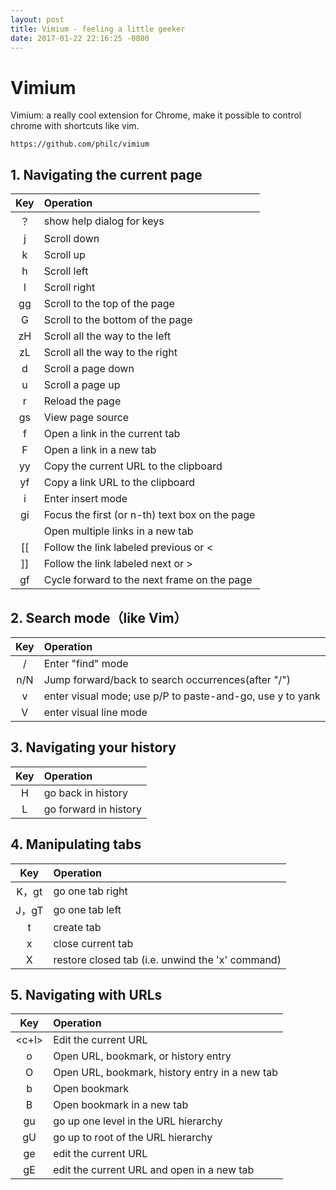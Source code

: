 ```yaml
---
layout: post
title: Vimium - feeling a little geeker
date: 2017-01-22 22:16:25 -0800
---
```


# Vimium 
Vimium: a really cool extension for Chrome, make it possible to control chrome with shortcuts like vim.

	https://github.com/philc/vimium  

## 1. Navigating the current page

| Key |Operation|  
|:---:|:--------|  
|	？ 	|	show help dialog for keys	|    
|	j	|	 Scroll down	|  
|	k	|	 Scroll up	|  
|	h 	|	 Scroll left	|  
|	l 	|	 Scroll right	|  
|	gg 	|	 Scroll to the top of the page	|	  
|	G 	|	 Scroll to the bottom of the page	|	  
|	zH 	|	 Scroll all the way to the left	|  
|	zL 	|	 Scroll all the way to the right	|  
|	d 	|	 Scroll a page down	|	  
|	u 	|	 Scroll a page up	|	  
|	r 	|	 Reload the page	|  
|	gs 	|	 View page source	|	  
|	f 	|	 Open a link in the current tab	|  
|	F 	|	 Open a link in a new tab	|	  
|	yy 	|	 Copy the current URL to the clipboard|  
|	yf 	|	 Copy a link URL to the clipboard	|  
|	i 	|	 Enter insert mode	|  
|	gi 	|	 Focus the first (or n-th) text box on the page	|  
|	<a-f> 	|	 Open multiple links in a new tab	|	  
|	[[ 	|	 Follow the link labeled previous or <	|	  
|	]] 	|	 Follow the link labeled next or >	|	  
|	gf 	|	 Cycle forward to the next frame on the page	|  
					
					
					
## 2. Search mode（like Vim）		

|Key|Operation| 
|:---:|:--------|  
| / | Enter "find" mode	|
|n/N | Jump forward/back to search occurrences(after "/")	|  
|v|enter visual mode; use p/P to paste-and-go, use y to yank|  
|V|enter visual line mode  |  

## 3. Navigating your history		 		

|Key|Operation| 
|:---:|:--------| 
|	H 	|	 go back in history	|	 
|	L 	|	 go forward in history	|
					
## 4. Manipulating tabs		 		

|Key|Operation|
|:---:|:--------|
|	K，gt 	|	go one tab right	|	 
|	J，gT 	|	go one tab left	|	 
|	t 	|	create tab	|
|	x 	|	close current tab	|  
|	X 	|	restore closed tab (i.e. unwind the 'x' command)	|	
					
## 5. Navigating with URLs	

|Key|Operation|
|:---:|:--------|
|<c+l>|Edit the current URL|  
|	o	|	Open URL, bookmark, or history entry	|  
|	O	|	Open URL, bookmark, history entry in a new tab	|  
|	b	|	Open bookmark	|  
|	B	|	Open bookmark in a new tab	|  
|	gu	|	go up one level in the URL hierarchy	|  
|	gU	|	go up to root of the URL hierarchy	|	  
|	ge	|	edit the current URL	|	  
|	gE	|	edit the current URL and open in a new tab	|  
